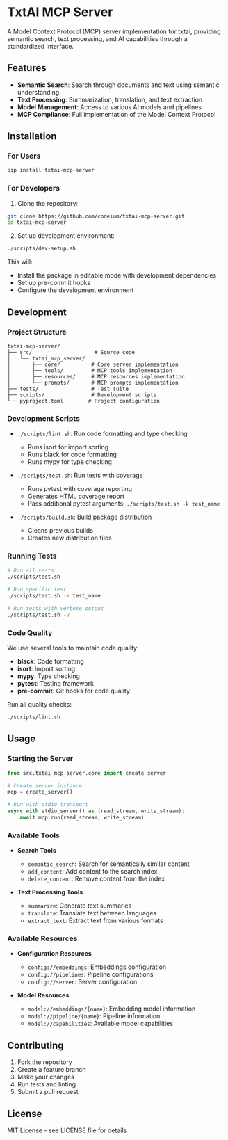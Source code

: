 # TxtAI MCP Server

A Model Context Protocol (MCP) server implementation for txtai, providing semantic search, text processing, and AI capabilities through a standardized interface.

## Features

- **Semantic Search**: Search through documents and text using semantic understanding
- **Text Processing**: Summarization, translation, and text extraction
- **Model Management**: Access to various AI models and pipelines
- **MCP Compliance**: Full implementation of the Model Context Protocol

## Installation

### For Users

```bash
pip install txtai-mcp-server
```

### For Developers

1. Clone the repository:
```bash
git clone https://github.com/codeium/txtai-mcp-server.git
cd txtai-mcp-server
```

2. Set up development environment:
```bash
./scripts/dev-setup.sh
```

This will:
- Install the package in editable mode with development dependencies
- Set up pre-commit hooks
- Configure the development environment

## Development

### Project Structure

```
txtai-mcp-server/
├── src/                    # Source code
│   └── txtai_mcp_server/
│       ├── core/          # Core server implementation
│       ├── tools/         # MCP tools implementation
│       ├── resources/     # MCP resources implementation
│       └── prompts/       # MCP prompts implementation
├── tests/                 # Test suite
├── scripts/               # Development scripts
└── pyproject.toml        # Project configuration
```

### Development Scripts

- `./scripts/lint.sh`: Run code formatting and type checking
  - Runs isort for import sorting
  - Runs black for code formatting
  - Runs mypy for type checking

- `./scripts/test.sh`: Run tests with coverage
  - Runs pytest with coverage reporting
  - Generates HTML coverage report
  - Pass additional pytest arguments: `./scripts/test.sh -k test_name`

- `./scripts/build.sh`: Build package distribution
  - Cleans previous builds
  - Creates new distribution files

### Running Tests

```bash
# Run all tests
./scripts/test.sh

# Run specific test
./scripts/test.sh -k test_name

# Run tests with verbose output
./scripts/test.sh -v
```

### Code Quality

We use several tools to maintain code quality:

- **black**: Code formatting
- **isort**: Import sorting
- **mypy**: Type checking
- **pytest**: Testing framework
- **pre-commit**: Git hooks for code quality

Run all quality checks:
```bash
./scripts/lint.sh
```

## Usage

### Starting the Server

```python
from src.txtai_mcp_server.core import create_server

# Create server instance
mcp = create_server()

# Run with stdio transport
async with stdio_server() as (read_stream, write_stream):
    await mcp.run(read_stream, write_stream)
```

### Available Tools

- **Search Tools**
  - `semantic_search`: Search for semantically similar content
  - `add_content`: Add content to the search index
  - `delete_content`: Remove content from the index

- **Text Processing Tools**
  - `summarize`: Generate text summaries
  - `translate`: Translate text between languages
  - `extract_text`: Extract text from various formats

### Available Resources

- **Configuration Resources**
  - `config://embeddings`: Embeddings configuration
  - `config://pipelines`: Pipeline configurations
  - `config://server`: Server configuration

- **Model Resources**
  - `model://embeddings/{name}`: Embedding model information
  - `model://pipeline/{name}`: Pipeline information
  - `model://capabilities`: Available model capabilities

## Contributing

1. Fork the repository
2. Create a feature branch
3. Make your changes
4. Run tests and linting
5. Submit a pull request

## License

MIT License - see LICENSE file for details
